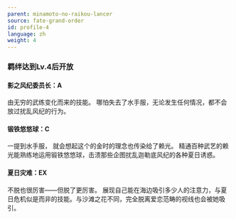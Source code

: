 ```yaml
---
parent: minamoto-no-raikou-lancer
source: fate-grand-order
id: profile-4
language: zh
weight: 4
---
```


### 羁绊达到Lv.4后开放

#### 影之风纪委员长：A

由无穷的武练变化而来的技能。
哪怕失去了水手服，无论发生任何情况，都不会放过扰乱风纪的行为。

#### 锻铁悠悠球：C

一提到水手服，
就会想起这个的金时的理念也传染给了赖光。
精通百种武艺的赖光能熟练地运用锻铁悠悠球，击溃那些企图扰乱迦勒底风纪的各种夏日诱惑。

#### 夏日灾难：EX

不脱也很厉害——但脱了更厉害。
展现自己能在海边吸引多少人的注意力，与夏日危机似是而非的技能。与沙滩之花不同，完全脱离爱恋范畴的视线也会被她吸引。
